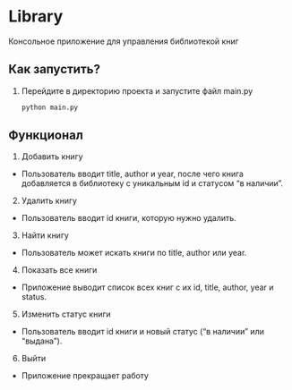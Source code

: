 # Library
Консольное приложение для управления библиотекой книг
## Как запустить?
1. Перейдите в директорию проекта и запустите файл main.py
   ```bash
   python main.py
   ```
## Функционал
1. Добавить книгу
* Пользователь вводит title, author и year, после чего книга добавляется в библиотеку с уникальным id и статусом “в наличии”.
2. Удалить книгу
* Пользователь вводит id книги, которую нужно удалить.
3. Найти книгу
* Пользователь может искать книги по title, author или year.
4. Показать все книги
* Приложение выводит список всех книг с их id, title, author, year и status.
5. Изменить статус книги
* Пользователь вводит id книги и новый статус (“в наличии” или “выдана”).
6. Выйти
* Приложение прекращает работу
